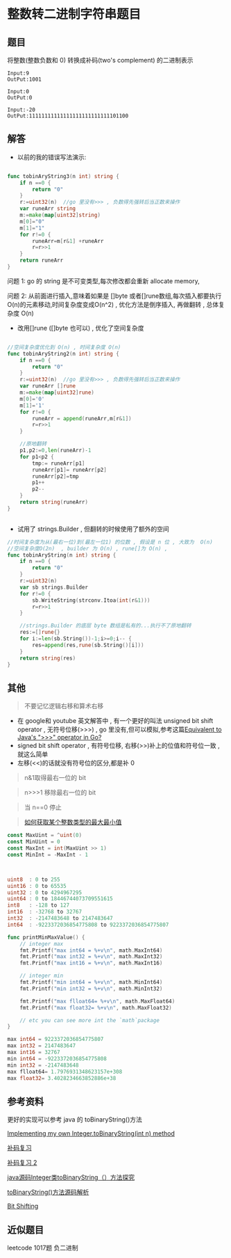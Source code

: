 # 整数转二进制字符串题目


## 题目

将整数(整数负数和 0) 转换成补码(two's complement) 的二进制表示

```
Input:9
OutPut:1001

Input:0
OutPut:0

Input:-20
OutPut:11111111111111111111111111101100
```

## 解答
- 以前的我的错误写法演示:
```go

func tobinAryString3(n int) string {
	if n ==0 {
		return "0"
	}
	r:=uint32(n)  //go 里没有>>> , 负数得先强转后当正数来操作
	var runeArr string
	m:=make(map[uint32]string)
	m[0]="0"
	m[1]="1"
	for r!=0 {
		runeArr=m[r&1] +runeArr
		r=r>>1
	}
	return runeArr
}
```

问题 1: go 的 string 是不可变类型,每次修改都会重新 allocate memory, 

问题 2: 从前面进行插入,意味着如果是 []byte 或者[]rune数组,每次插入都要执行 O(n)的元素移动,时间复杂度变成O(n^2) , 优化方法是倒序插入, 再做翻转 , 总体复杂度 O(n)


- 改用[]rune ([]byte 也可以) , 优化了空间复杂度
```go

//空间复杂度优化到 O(n) , 时间复杂度 O(n)
func tobinAryString2(n int) string {
	if n ==0 {
		return "0"
	}
	r:=uint32(n)  //go 里没有>>> , 负数得先强转后当正数来操作 
	var runeArr []rune
	m:=make(map[uint32]rune)
	m[0]='0'
	m[1]='1'
	for r!=0 {
		runeArr = append(runeArr,m[r&1])
		r=r>>1
	}

	//原地翻转
	p1,p2:=0,len(runeArr)-1
	for p1<p2 {
		tmp:= runeArr[p1]
		runeArr[p1]= runeArr[p2]
		runeArr[p2]=tmp
		p1++
		p2--
	}
	return string(runeArr)
}



```

- 试用了 strings.Builder , 但翻转的时候使用了额外的空间
```go
//时间复杂度为从(最右一位)到(最左一位1) 的位数 , 假设是 n 位 , 大致为  O(n)
//空间复杂度O(2n)  , builder 为 O(n) , rune[]为 O(n) , 
func tobinAryString(n int) string {
	if n ==0 {
		return "0"
	}
	r:=uint32(n)
	var sb strings.Builder
	for r!=0 {
		sb.WriteString(strconv.Itoa(int(r&1)))
		r=r>>1
	}

	//strings.Builder 的底层 byte 数组是私有的...执行不了原地翻转
	res:=[]rune{}
	for i:=len(sb.String())-1;i>=0;i-- {
		res=append(res,rune(sb.String()[i]))
	}
	return string(res)
}
```
 


## 其他

> 不要记忆逻辑右移和算术右移

- 在 google和 youtube 英文解答中 , 有一个更好的叫法 unsigned bit shift operator , 无符号位移(>>>) , go 里没有,但可以模拟,参考这篇[Equivalent to Java's ">>>" operator in Go?](https://groups.google.com/g/golang-nuts/c/l05WOjmE_xk) 
- signed bit shift operator , 有符号位移, 右移(>>)补上的位值和符号位一致 , 就这么简单
- 左移(<<)的话就没有符号位的区分,都是补 0

> n&1取得最右一位的 bit

> n>>>1 移除最右一位的 bit

> 当 n==0 停止

> [如何获取某个整数类型的最大最小值](https://stackoverflow.com/questions/6878590/the-maximum-value-for-an-int-type-in-go)

```go
const MaxUint = ^uint(0) 
const MinUint = 0 
const MaxInt = int(MaxUint >> 1) 
const MinInt = -MaxInt - 1



uint8  : 0 to 255 
uint16 : 0 to 65535 
uint32 : 0 to 4294967295 
uint64 : 0 to 18446744073709551615 
int8   : -128 to 127 
int16  : -32768 to 32767 
int32  : -2147483648 to 2147483647 
int64  : -9223372036854775808 to 9223372036854775807

func printMinMaxValue() {
    // integer max
    fmt.Printf("max int64 = %+v\n", math.MaxInt64)
    fmt.Printf("max int32 = %+v\n", math.MaxInt32)
    fmt.Printf("max int16 = %+v\n", math.MaxInt16)

    // integer min
    fmt.Printf("min int64 = %+v\n", math.MinInt64)
    fmt.Printf("min int32 = %+v\n", math.MinInt32)

    fmt.Printf("max flloat64= %+v\n", math.MaxFloat64)
    fmt.Printf("max float32= %+v\n", math.MaxFloat32)

    // etc you can see more int the `math`package
}

max int64 = 9223372036854775807
max int32 = 2147483647
max int16 = 32767
min int64 = -9223372036854775808
min int32 = -2147483648
max flloat64= 1.7976931348623157e+308
max float32= 3.4028234663852886e+38
```

 

## 参考资料

更好的实现可以参考 java 的 toBinaryString()方法

[Implementing my own Integer.toBinaryString(int n) method](https://codereview.stackexchange.com/questions/144913/implementing-my-own-integer-tobinarystringint-n-method)

[补码复习](https://www.cnblogs.com/simpleito/p/10787827.html)

[补码复习 2](https://jingyan.baidu.com/article/29697b9106eb52ab21de3c7a.html)

[java源码Integer类toBinaryString（）方法探究](https://blog.csdn.net/u013190513/article/details/70216730/)

[toBinaryString()方法源码解析](https://blog.csdn.net/u014218090/article/details/80200966)

[Bit Shifting](https://www.interviewcake.com/concept/java/bit-shift)


## 近似题目
leetcode 1017题 负二进制